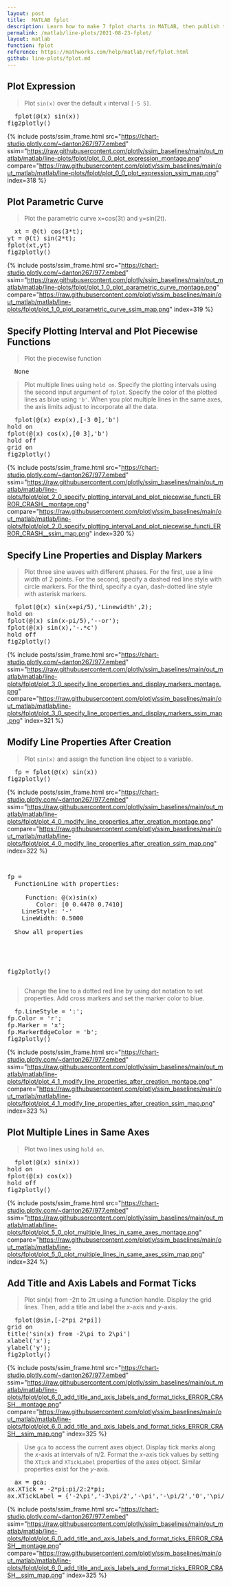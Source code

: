 ```yaml
---
layout: post
title:  MATLAB fplot
description: Learn how to make 7 fplot charts in MATLAB, then publish them to the Web with Plotly.
permalink: /matlab/line-plots/2021-08-23-fplot/
layout: matlab
function: fplot
reference: https://mathworks.com/help/matlab/ref/fplot.html
github: line-plots/fplot.md
---
```


## Plot Expression

> Plot `sin(x)` over the default `x` interval `[-5 5]`.

<pre class="mcode">
  fplot(@(x) sin(x))
fig2plotly()
</pre>

{% include posts/ssim_frame.html 
  src="https://chart-studio.plotly.com/~danton267/977.embed" 
  ssim="https://raw.githubusercontent.com/plotly/ssim_baselines/main/out_matlab/matlab/line-plots/fplot/plot_0_0_plot_expression_montage.png" 
  compare="https://raw.githubusercontent.com/plotly/ssim_baselines/main/out_matlab/matlab/line-plots/fplot/plot_0_0_plot_expression_ssim_map.png" 
  index=318
%}



<!--------------------- EXAMPLE BREAK ------------------------->

## Plot Parametric Curve

> Plot the parametric curve x=cos(3t) and y=sin(2t).

<pre class="mcode">
  xt = @(t) cos(3*t);
yt = @(t) sin(2*t);
fplot(xt,yt)
fig2plotly()
</pre>

{% include posts/ssim_frame.html 
  src="https://chart-studio.plotly.com/~danton267/977.embed" 
  ssim="https://raw.githubusercontent.com/plotly/ssim_baselines/main/out_matlab/matlab/line-plots/fplot/plot_1_0_plot_parametric_curve_montage.png" 
  compare="https://raw.githubusercontent.com/plotly/ssim_baselines/main/out_matlab/matlab/line-plots/fplot/plot_1_0_plot_parametric_curve_ssim_map.png" 
  index=319
%}



<!--------------------- EXAMPLE BREAK ------------------------->

## Specify Plotting Interval and Plot Piecewise Functions

> Plot the piecewise function

> 

<pre class="mcode">
  None
</pre>

> 

> Plot multiple lines using `hold on`. Specify the plotting intervals using the second input argument of `fplot`. Specify the color of the plotted lines as blue using `'b'`. When you plot multiple lines in the same axes, the axis limits adjust to incorporate all the data.

<pre class="mcode">
  fplot(@(x) exp(x),[-3 0],'b')
hold on
fplot(@(x) cos(x),[0 3],'b')
hold off
grid on
fig2plotly()
</pre>

{% include posts/ssim_frame.html 
  src="https://chart-studio.plotly.com/~danton267/977.embed" 
  ssim="https://raw.githubusercontent.com/plotly/ssim_baselines/main/out_matlab/matlab/line-plots/fplot/plot_2_0_specify_plotting_interval_and_plot_piecewise_functi_ERROR_CRASH__montage.png" 
  compare="https://raw.githubusercontent.com/plotly/ssim_baselines/main/out_matlab/matlab/line-plots/fplot/plot_2_0_specify_plotting_interval_and_plot_piecewise_functi_ERROR_CRASH__ssim_map.png" 
  index=320
%}



<!--------------------- EXAMPLE BREAK ------------------------->

## Specify Line Properties and Display Markers

> Plot three sine waves with different phases. For the first, use a line width of 2 points. For the second, specify a dashed red line style with circle markers. For the third, specify a cyan, dash-dotted line style with asterisk markers.

<pre class="mcode">
  fplot(@(x) sin(x+pi/5),'Linewidth',2);
hold on
fplot(@(x) sin(x-pi/5),'--or');
fplot(@(x) sin(x),'-.*c')
hold off
fig2plotly()
</pre>

{% include posts/ssim_frame.html 
  src="https://chart-studio.plotly.com/~danton267/977.embed" 
  ssim="https://raw.githubusercontent.com/plotly/ssim_baselines/main/out_matlab/matlab/line-plots/fplot/plot_3_0_specify_line_properties_and_display_markers_montage.png" 
  compare="https://raw.githubusercontent.com/plotly/ssim_baselines/main/out_matlab/matlab/line-plots/fplot/plot_3_0_specify_line_properties_and_display_markers_ssim_map.png" 
  index=321
%}



<!--------------------- EXAMPLE BREAK ------------------------->

## Modify Line Properties After Creation

> Plot `sin(x)` and assign the function line object to a variable.

<pre class="mcode">
  fp = fplot(@(x) sin(x))
fig2plotly()
</pre>

{% include posts/ssim_frame.html 
  src="https://chart-studio.plotly.com/~danton267/977.embed" 
  ssim="https://raw.githubusercontent.com/plotly/ssim_baselines/main/out_matlab/matlab/line-plots/fplot/plot_4_0_modify_line_properties_after_creation_montage.png" 
  compare="https://raw.githubusercontent.com/plotly/ssim_baselines/main/out_matlab/matlab/line-plots/fplot/plot_4_0_modify_line_properties_after_creation_ssim_map.png" 
  index=322
%}

<pre class="mcode">
  <div class="codeoutput"><pre>fp = 
  FunctionLine with properties:

     Function: @(x)sin(x)
        Color: [0 0.4470 0.7410]
    LineStyle: '-'
    LineWidth: 0.5000

  Show all properties

</pre></div>
fig2plotly()
</pre>

> Change the line to a dotted red line by using dot notation to set properties. Add cross markers and set the marker color to blue. 

<pre class="mcode">
  fp.LineStyle = ':';
fp.Color = 'r';
fp.Marker = 'x';
fp.MarkerEdgeColor = 'b';
fig2plotly()
</pre>

{% include posts/ssim_frame.html 
  src="https://chart-studio.plotly.com/~danton267/977.embed" 
  ssim="https://raw.githubusercontent.com/plotly/ssim_baselines/main/out_matlab/matlab/line-plots/fplot/plot_4_1_modify_line_properties_after_creation_montage.png" 
  compare="https://raw.githubusercontent.com/plotly/ssim_baselines/main/out_matlab/matlab/line-plots/fplot/plot_4_1_modify_line_properties_after_creation_ssim_map.png" 
  index=323
%}



<!--------------------- EXAMPLE BREAK ------------------------->

## Plot Multiple Lines in Same Axes

> Plot two lines using `hold on`.

<pre class="mcode">
  fplot(@(x) sin(x))
hold on 
fplot(@(x) cos(x))
hold off
fig2plotly()
</pre>

{% include posts/ssim_frame.html 
  src="https://chart-studio.plotly.com/~danton267/977.embed" 
  ssim="https://raw.githubusercontent.com/plotly/ssim_baselines/main/out_matlab/matlab/line-plots/fplot/plot_5_0_plot_multiple_lines_in_same_axes_montage.png" 
  compare="https://raw.githubusercontent.com/plotly/ssim_baselines/main/out_matlab/matlab/line-plots/fplot/plot_5_0_plot_multiple_lines_in_same_axes_ssim_map.png" 
  index=324
%}



<!--------------------- EXAMPLE BREAK ------------------------->

## Add Title and Axis Labels and Format Ticks

> Plot sin(x) from -2π to 2π using a function handle. Display the grid lines. Then, add a title and label the *x*-axis and *y*-axis.

<pre class="mcode">
  fplot(@sin,[-2*pi 2*pi])
grid on
title('sin(x) from -2\pi to 2\pi')
xlabel('x');
ylabel('y');
fig2plotly()
</pre>

{% include posts/ssim_frame.html 
  src="https://chart-studio.plotly.com/~danton267/977.embed" 
  ssim="https://raw.githubusercontent.com/plotly/ssim_baselines/main/out_matlab/matlab/line-plots/fplot/plot_6_0_add_title_and_axis_labels_and_format_ticks_ERROR_CRASH__montage.png" 
  compare="https://raw.githubusercontent.com/plotly/ssim_baselines/main/out_matlab/matlab/line-plots/fplot/plot_6_0_add_title_and_axis_labels_and_format_ticks_ERROR_CRASH__ssim_map.png" 
  index=325
%}

> Use `gca` to access the current axes object. Display tick marks along the *x*-axis at intervals of π/2. Format the *x*-axis tick values by setting the `XTick` and `XTickLabel` properties of the axes object. Similar properties exist for the *y*-axis.

<pre class="mcode">
  ax = gca;
ax.XTick = -2*pi:pi/2:2*pi;
ax.XTickLabel = {'-2\pi','-3\pi/2','-\pi','-\pi/2','0','\pi/2','\pi','3\pi/2','2\pi'};
</pre>

{% include posts/ssim_frame.html 
  src="https://chart-studio.plotly.com/~danton267/977.embed" 
  ssim="https://raw.githubusercontent.com/plotly/ssim_baselines/main/out_matlab/matlab/line-plots/fplot/plot_6_0_add_title_and_axis_labels_and_format_ticks_ERROR_CRASH__montage.png" 
  compare="https://raw.githubusercontent.com/plotly/ssim_baselines/main/out_matlab/matlab/line-plots/fplot/plot_6_0_add_title_and_axis_labels_and_format_ticks_ERROR_CRASH__ssim_map.png" 
  index=325
%}



<!--------------------- EXAMPLE BREAK ------------------------->


